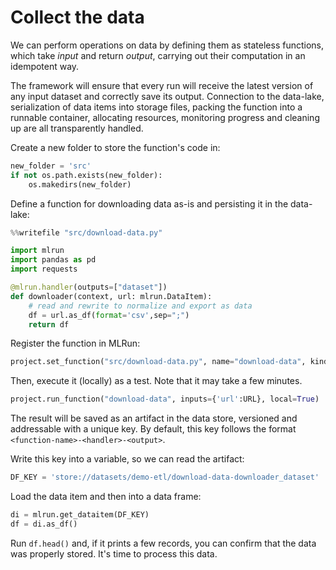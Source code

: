 # Collect the data

We can perform operations on data by defining them as stateless functions, which take *input* and return *output*, carrying out their computation in an idempotent way.

The framework will ensure that every run will receive the latest version of any input dataset and correctly save its output. Connection to the data-lake, serialization of data items into storage files, packing the function into a runnable container, allocating resources, monitoring progress and cleaning up are all transparently handled.

Create a new folder to store the function's code in:
``` python
new_folder = 'src'
if not os.path.exists(new_folder):
    os.makedirs(new_folder)
```

Define a function for downloading data as-is and persisting it in the data-lake:
``` python
%%writefile "src/download-data.py"

import mlrun
import pandas as pd
import requests

@mlrun.handler(outputs=["dataset"])
def downloader(context, url: mlrun.DataItem):
    # read and rewrite to normalize and export as data
    df = url.as_df(format='csv',sep=";")
    return df
```

Register the function in MLRun:
``` python
project.set_function("src/download-data.py", name="download-data", kind="job", image="mlrun/mlrun", handler="downloader")
```

Then, execute it (locally) as a test. Note that it may take a few minutes.
``` python
project.run_function("download-data", inputs={'url':URL}, local=True)
```

The result will be saved as an artifact in the data store, versioned and addressable with a unique key. By default, this key follows the format `<function-name>-<handler>-<output>`.

Write this key into a variable, so we can read the artifact:
``` python
DF_KEY = 'store://datasets/demo-etl/download-data-downloader_dataset'
```

Load the data item and then into a data frame:
``` python
di = mlrun.get_dataitem(DF_KEY)
df = di.as_df()
```

Run `df.head()` and, if it prints a few records, you can confirm that the data was properly stored. It's time to process this data.